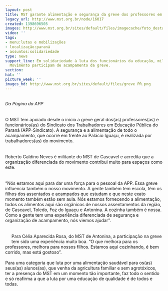 ```yaml
---
layout: post
title: MST garante alimentação e segurança da greve dos professores em Curitiba
legacy_url: http://www.mst.org.br/node/16017
created: 1398696505
images: http://www.mst.org.br/sites/default/files/imagecache/foto_destaque/greve PR.png
video: ''
tags:
- menu:lutas e mobilizações
- localização:paraná
- assuntos:solidariedade
type: news
support_line: Em solidariedade à luta dos funcionários da educação, militantes do
  Movimento participam de acampamento da greve.
section: 
hat: ''
picture_week: ''
images_hd: http://www.mst.org.br/sites/default/files/greve PR.png
---
```

<p><img style="margin: 10px; float: right;" src="http://www.mst.org.br/sites/default/files/MST_greve%20professores.jpg" alt=""><br><em>Da Página da APP</em><br><br><br>O MST tem apoiado desde o inicio a greve geral dos(as) professores(as) e funcionários(as) do Sindicato dos Trabalhadores em Educação Pública do Paraná (APP-Sindicato). A segurança e a alimentação de todo o acampamento, que ocorre em frente ao Palácio Iguaçu, é realizada por trabalhadores(as) do movimento.<br><br><br>Roberto Galdino Neves é militante do MST de Cascavel e acredita que a organização diferenciada do movimento contribui muito para espaços como este.<br><br><br>“Nós estamos aqui para dar uma força para o pessoal da APP. Essa greve influencia também o nosso movimento. A gente também tem escola, têm os filhos dos assentados e acampados que estudam e que neste exato momento também estão sem aula. Nós estamos fornecendo a alimentação, todos os alimentos aqui são orgânicos de nossos assentamentos da região, de Cascavel, Toledo, Foz do Iguaçu e Antonina. A cozinha também é nossa. Como a gente tem uma experiência diferenciada de segurança e organização de acampamento, nós viemos ajudar”.<br><br><br><img style="margin: 10px; float: left;" src="http://www.mst.org.br/sites/default/files/professores.jpg" alt="">Para Célia Aparecida Rosa, do MST de Antonina, a participação na greve tem sido uma experiência muito boa. “O que melhora para os professores, melhora para nossos filhos. Estamos aqui cozinhando, é bem corrido, mas está gostoso”.<br><br>Para uma categoria que luta por uma alimentação saudável para os(as) seus(as) alunos(as), que venha da agricultura familiar e sem agrotóxicos, ter a presença do MST em um momento tão importante, faz todo o sentido e só reafirma a que a luta por uma educação de qualidade é de todos e todas.</p>
